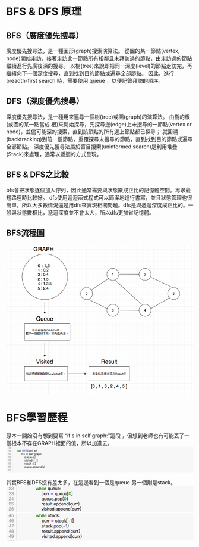 # BFS & DFS 原理
## BFS（廣度優先搜尋）

廣度優先搜尋法，是一種圖形(graph)搜索演算法。
從圖的某一節點(vertex, node)開始走訪，接著走訪此一節點所有相鄰且未拜訪過的節點，由走訪過的節點繼續進行先廣後深的搜尋。
以樹(tree)來說即把同一深度(level)的節點走訪完，再繼續向下一個深度搜尋，直到找到目的節點或遍尋全部節點。
因此，進行 breadth-first search 時，需要使用 queue ，以便記錄拜訪的順序。


## DFS（深度優先搜尋）

深度優先搜尋法，是一種用來遍尋一個樹(tree)或圖(graph)的演算法。
由樹的根(或圖的某一點當成 根)來開始探尋，先探尋邊(edge)上未搜尋的一節點(vertex or node)，並儘可能深的搜索，直到該節點的所有邊上節點都已探尋；
就回溯(backtracking)到前一個節點，重覆探尋未搜尋的節點，直到找到目的節點或遍尋全部節點。
深度優先搜尋法屬於盲目搜索(uninformed search)是利用堆疊(Stack)來處理，通常以遞迴的方式呈現。


## BFS & DFS之比較
bfs會把狀態逐個加入佇列，因此通常需要與狀態數成正比的記憶體空間。再求最短路徑時比較好。
dfs使用遞迴函式程式可以簡潔地進行書寫，並且狀態管理也很簡單，所以大多數情況還是用dfs來實現相關問題。dfs是與遞迴深度成正比的。一般與狀態數相比，遞迴深度並不會太大，所以dfs更加省記憶體。

## BFS流程圖

![image](https://github.com/06170228/my-note/blob/master/Image/BFS%E6%B5%81%E7%A8%8B%E5%9C%96.png)

# BFS學習歷程


原本一開始沒有想到要寫 “if s in self.graph:”這段 ，但想到老師也有可能丟了一個根本不存在GRAPH裡面的值，所以加進去。
![image](https://github.com/06170228/my-note/blob/master/Image/BFS%E5%AD%B8%E7%BF%92%E6%AD%B7%E7%A8%8B%E4%B8%80.png)



其實BFS和DFS沒有差太多，在這邊看到一個是queue 另一個則是stack。
![image](https://github.com/06170228/my-note/blob/master/Image/BFS%E5%AD%B8%E7%BF%92%E6%AD%B7%E7%A8%8B%E4%BA%8C.png)
![image](https://github.com/06170228/my-note/blob/master/Image/BFS%E5%AD%B8%E7%BF%92%E6%AD%B7%E7%A8%8B%E4%B8%89.png)
